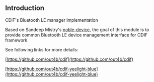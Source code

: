 Introduction
------------
CDIF's Bluetooth LE manager implementation

Based on Sandeep Mistry's [noble-device](https://github.com/sandeepmistry/noble-device), the goal of this module is to provide common Bluetooth LE device management interface for CDIF framework

See following links for more details: <br/>


[https://github.com/out4b/cdif](https://github.com/out4b/cdif)

[https://github.com/out4b/cdif-yeelight-blue](https://github.com/out4b/cdif-yeelight-blue)

